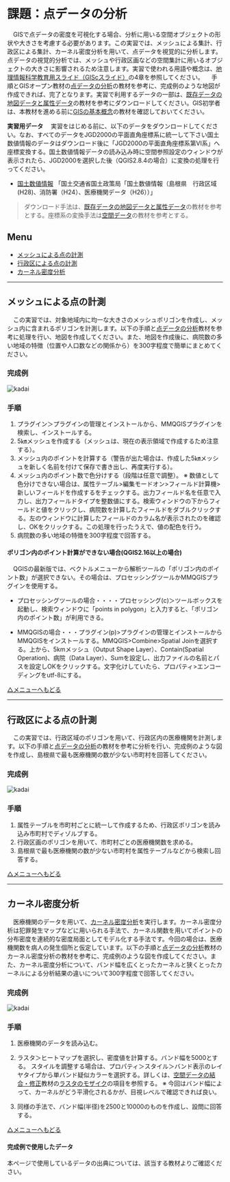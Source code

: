 # 課題：点データの分析
　GISで点データの密度を可視化する場合、分析に用いる空間オブジェクトの形状や大きさを考慮する必要があります。この実習では、メッシュによる集計、行政区による集計、カーネル密度分析を用いて、点データを視覚的に分析します。点データの視覚的分析では、メッシュや行政区画などの空間集計に用いるオブジェクトの大きさに影響されるため注意します。実習で使われる用語や概念は、[地理情報科学教育用スライド（GIScスライド）]の4章を参照してください。
　手順とGISオープン教材の[点データの分析]の教材を参考に、完成例のような地図が作成できれば、完了となります。実習で利用するデータの一部は、[既存データの地図データと属性データ]の教材を参考にダウンロードしてください。GIS初学者は、本教材を進める前に[GISの基本概念]の教材を確認しておいてください。


**実習用データ**
　実習をはじめる前に、以下のデータをダウンロードしてください。なお、すべてのデータをJGD2000の平面直角座標系に統一して下さい国土数値情報のデータはダウンロード後に「JGD2000の平面直角座標系第Ⅵ系」へ座標変換する。国土数値情報データの読み込み時に空間参照設定のウィンドウが表示されたら、JGD2000を選択した後（QGIS2.8.4の場合）に変換の処理を行ってください。

* [国土数値情報] 「国土交通省国土政策局「国土数値情報（島根県　行政区域(H28)、消防署（H24）、医療機関データ（H26））」

>ダウンロード手法は、[既存データの地図データと属性データ]の教材を参考とする。座標系の変換手法は[空間データ]の教材を参考とする。

**Menu**
--------
- [メッシュによる点の計測](#メッシュによる点の計測)
- [行政区による点の計測](#行政区による点の計測)
- [カーネル密度分析](#カーネル密度分析)


-----------------

## <a name="メッシュによる点の計測"></a>メッシュによる点の計測
　この実習では、対象地域内に均一な大きさのメッシュポリゴンを作成し、メッシュ内に含まれるポリゴンを計測します。以下の手順と[点データの分析]教材を参考に処理を行い、地図を作成してください。また、地図を作成後に、病院数の多い地域の特徴（位置や人口数などの関係から）を300字程度で簡単にまとめてください。

### 完成例
![kadai](pic/14-1.png)

### 手順

1. プラグイン＞プラグインの管理とインストールから、MMQGISプラグインを検索し、インストールする。
2. 5㎞メッシュを作成する（メッシュは、現在の表示領域で作成するため注意する）。
3. メッシュ内のポイントを計算する（警告が出た場合は、作成した5㎞メッシュを新しく名前を付けて保存で書き出し、再度実行する）。
4. メッシュ内のポイント数で色分けする（段階は任意で調整）。
※ 数値として色分けできない場合は、属性テーブル>編集モードオン>フィールド計算機>新しいフィールドを作成するをチェックする。出力フィールド名を任意で入力し、出力フィールドタイプを整数値にする。検索ウィンドウの下からフィールドと値をクリックし、病院数を計算したフィールドをダブルクリックする。左のウィンドウに計算したフィールドのカラム名が表示されたのを確認し、OKをクリックする。この処理を行ったうえで、値の配色を行う。
5. 病院数の多い地域の特徴を300字程度で回答する。

#### ポリゴン内のポイント計算ができない場合(QGIS2.16以上の場合)
　QGISの最新版では、ベクトルメニューから解析ツールの「ポリゴン内のポイント数」が選択できない。その場合は、プロセッシングツールかMMQGISプラグインを使用する。

* プロセッシングツールの場合・・・・プロセッシング(c)＞ツールボックスを起動し、検索ウィンドウに「points in polygon」と入力すると、「ポリゴン内のポイント数」が利用できる。

* MMQGISの場合・・・プラグイン(p)>プラグインの管理とインストールからMMQGISをインストールする。MMQGIS>Combine>Spatial Joinを選択する。上から、5kmメッシュ（Output Shape Layer）、Contain(Spatial Operation)、病院（Data Layer）、Sumを設定し、出力ファイルの名前とパスを設定しOKをクリックする。文字化けしていたら、プロパティ>エンコーディングをutf-8にする。

[△メニューへもどる]

---------------

## <a name="行政区による点の計測"></a>行政区による点の計測

　この実習では、行政区域のポリゴンを用いて、行政区内の医療機関を計測します。以下の手順と[点データの分析]の教材を参考に分析を行い、完成例のような図を作成し、島根県で最も医療機関の数が少ない市町村を回答してください。

### 完成例
![kadai](pic/14-2.png)

### 手順

1. 属性テーブルを市町村ごとに統一して作成するため、行政区ポリゴンを読み込み市町村でディゾルブする。
2. 行政区画のポリゴンを用いて、市町村ごとの医療機関数を求める。
3. 島根県で最も医療機関の数が少ない市町村を属性テーブルなどから検索し回答する。

[△メニューへもどる]

---------------

## <a name="カーネル密度分析"></a>カーネル密度分析

　医療機関のデータを用いて、[カーネル密度分析](http://club.informatix.co.jp/?p=1176)を実行します。カーネル密度分析は犯罪発生マップなどに用いられる手法で、カーネル関数を用いてポイントの分布密度を連続的な密度局面としてモデル化する手法です。今回の場合は、医療機関数を病人の発生個所と仮定しています。以下の手順と[点データの分析]教材のカーネル密度分析の教材を参考に、完成例のような図を作成してください。また、カーネル密度分析について、バンド幅を広くとったカーネルと狭くとったカーネルによる分析結果の違いについて300字程度で回答してください。

### 完成例
![kadai](pic/14-3.png)

### 手順

1. 医療機関のデータを読み込む。
2. ラスタ＞ヒートマップを選択し、密度値を計算する。バンド幅を5000とする。 スタイルを調整する場合は、プロパティ＞スタイル＞バンド表示のレイヤタイプから単バンド疑似カラーを選択する。詳しくは、[空間データの結合・修正]教材の[ラスタのモザイク](https://github.com/yamauchi-inochu/demo/blob/master/GIS%E3%82%AA%E3%83%BC%E3%83%97%E3%83%B3%E6%95%99%E6%9D%90/10_%E7%A9%BA%E9%96%93%E3%83%87%E3%83%BC%E3%82%BF%E3%81%AE%E7%B5%B1%E5%90%88%E3%83%BB%E4%BF%AE%E6%AD%A3/%E7%A9%BA%E9%96%93%E3%83%87%E3%83%BC%E3%82%BF%E3%81%AE%E7%B5%B1%E5%90%88%E3%83%BB%E4%BF%AE%E6%AD%A3.md#ラスタのモザイク)の項目を参照する。
※ 今回はバンド幅によって、カーネルがどう平滑化されるかが、目視レベルで確認できれば良い。

3. 同様の手法で、バンド幅(半径)を2500と10000のものを作成し、設問に回答する。

[△メニューへもどる]

#### 完成例で使用したデータ
本ページで使用しているデータの出典については、該当する教材よりご確認ください。

[△メニューへもどる]:空間データ.md#menu
[作業メモ]:https://github.com/yamauchi-inochu/demo/blob/master/GISオープン教材/実習課題/作業メモ.md
[QGISビギナーズマニュアル]:../../QGISビギナーズマニュアル/QGISビギナーズマニュアル.md
[GRASSビギナーズマニュアル]:../../GRASSビギナーズマニュアル/GRASSビギナーズマニュアル.md
[GISの基本概念]:../../01_GISの基本概念/GISの基本概念.md
[既存データの地図データと属性データ]:../../07_既存データの地図データと属性データ/既存データの地図データと属性データ.md
[空間データ]:../../08_空間データ/空間データ.md
[空間データの結合・修正]:../../10_空間データの統合・修正/空間データの統合・修正.md
[視覚的伝達]:../../21_視覚的伝達/視覚的伝達.md
[政府統計局e-stat]:https://www.e-stat.go.jp/SG1/estat/eStatTopPortal.do
[国土数値情報]:http://nlftp.mlit.go.jp/ksj/
[基本的な空間解析]:../../11_基本的な空間解析/基本的な空間解析.md
[ネットワーク解析]:../../12_ネットワーク解析/ネットワーク解析.md
[領域解析]:../../13_領域解析/領域解析.md
[点データの解析]:../../14_点データの解析/点データの解析.md
[ラスタデータの解析]:../../15_ラスタデータの解析/ラスタデータの解析.md
[空間補間]:../../18_空間補間/空間補間.md
[点データの分析]:../../14_点データの分析/点データの分析.md
[地理情報科学教育用スライド（GIScスライド）]:http://curricula.csis.u-tokyo.ac.jp/slide/4.html
